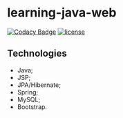 # learning-java-web

  [![Codacy Badge](https://api.codacy.com/project/badge/Grade/0769c4fe96104cb9b5d6acc7df129ef5)](https://www.codacy.com/app/ramonsantos/learning-java-web?utm_source=github.com&amp;utm_medium=referral&amp;utm_content=ramonsantos/learning-java-web&amp;utm_campaign=Badge_Grade)
  [![license](https://img.shields.io/github/license/mashape/apistatus.svg)]()

## Technologies

  * Java;
  * JSP;
  * JPA/Hibernate;
  * Spring;
  * MySQL;
  * Bootstrap.

